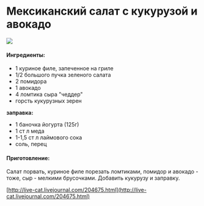 ﻿---
image: https://s-media-cache-ak0.pinimg.com/564x/45/6a/0e/456a0eee5ef5982403dfa5b21843dd49.jpg
---
# Мексиканский салат с кукурузой и авокадо

![](https://s-media-cache-ak0.pinimg.com/564x/45/6a/0e/456a0eee5ef5982403dfa5b21843dd49.jpg)

#### Ингредиенты:

* 1 куриное филе, запеченное на гриле
* 1/2 большого пучка зеленого салата
* 2 помидора
* 1 авокадо
* 4 ломтика сыра "чеддер"
* горсть кукурузных зерен

**заправка:**

* 1 баночка йогурта \(125г\)
* 1 ст л меда
* 1-1,5 ст л лаймового сока
* соль, перец

#### Приготовление:

Салат порвать, куриное филе порезать ломтиками, помидор и авокадо - тоже, сыр - мелкими брусочками. Добавить кукурузу и заправку.

[http://live-cat.livejournal.com/204675.html](http://live-cat.livejournal.com/204675.html)

